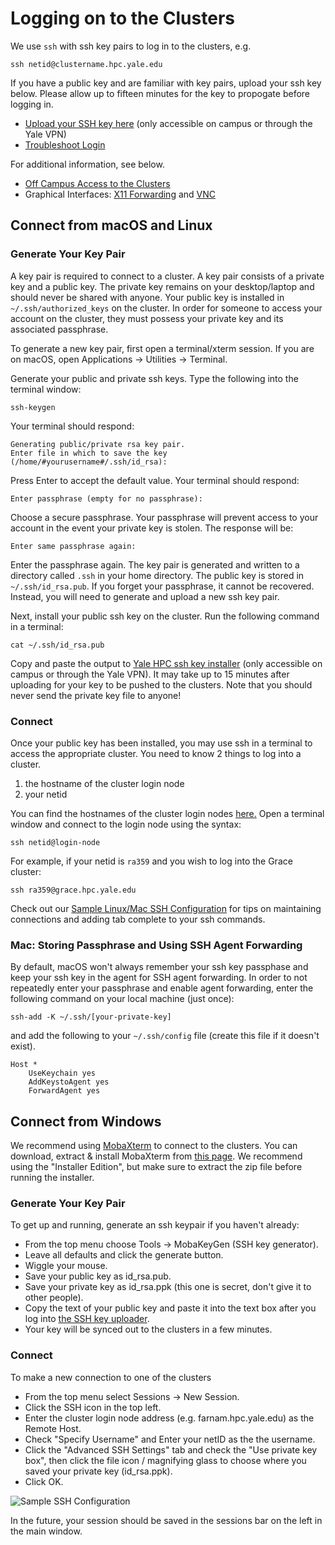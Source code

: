 # Logging on to the Clusters

We use `ssh` with ssh key pairs to log in to the clusters, e.g.

```
ssh netid@clustername.hpc.yale.edu
```

If you have a public key and are familiar with key pairs, upload your ssh key below. Please allow up to fifteen minutes for the key to propogate before logging in.

*   [Upload your SSH key here](http://gold.hpc.yale.internal/cgi-bin/sshkeys.py) (only accessible on campus or through the Yale VPN)
*   [Troubleshoot Login](/clusters-at-yale/troubshoot)

For additional information, see below.

*   [Off Campus Access to the Clusters](vpn)
*   Graphical Interfaces: [X11 Forwarding](x11) and [VNC](vnc)

## Connect from macOS and Linux

### Generate Your Key Pair

A key pair is required to connect to a cluster. A key pair consists of a private key and a public key. The private key remains on your desktop/laptop and should never be shared with anyone. Your public key is installed in `~/.ssh/authorized_keys` on the cluster. In order for someone to access your account on the cluster, they must possess your private key and its associated passphrase.

To generate a new key pair, first open a terminal/xterm session. If you are on macOS, open Applications -> Utilities -> Terminal.

Generate your public and private ssh keys. Type the following into the terminal window:

```
ssh-keygen
```

Your terminal should respond:

```
Generating public/private rsa key pair.
Enter file in which to save the key (/home/#yourusername#/.ssh/id_rsa):

```

Press Enter to accept the default value. Your terminal should respond:

```
Enter passphrase (empty for no passphrase):
```

Choose a secure passphrase. Your passphrase will prevent access to your account in the event your private key is stolen. The response will be:

```
Enter same passphrase again:
```

Enter the passphrase again. The key pair is generated and written to a directory called `.ssh` in your home directory. The public key is stored in `~/.ssh/id_rsa.pub`. If you forget your passphrase, it cannot be recovered. Instead, you will need to generate and upload a new ssh key pair.

Next, install your public ssh key on the cluster. Run the following command in a terminal:

```
cat ~/.ssh/id_rsa.pub
```

Copy and paste the output to [Yale HPC ssh key installer](http://gold.hpc.yale.internal/cgi-bin/sshkeys.py) (only accessible on campus or through the Yale VPN). It may take up to 15 minutes after uploading for your key to be pushed to the clusters. Note that you should never send the private key file to anyone!

### Connect

Once your public key has been installed, you may use ssh in a terminal to access the appropriate cluster. You need to know 2 things to log into a cluster.

1.  the hostname of the cluster login node
2.  your netid

You can find the hostnames of the cluster login nodes [here.](/clusters-at-yale/clusters) Open a terminal window and connect to the login node using the syntax:

```
ssh netid@login-node
```

For example, if your netid is `ra359` and you wish to log into the Grace cluster:

```
ssh ra359@grace.hpc.yale.edu
```

Check out our [Sample Linux/Mac SSH Configuration](/node/12401) for tips on maintaining connections and adding tab complete to your ssh commands.


### Mac: Storing Passphrase and Using SSH Agent Forwarding

By default, macOS won't always remember your ssh key passphase and keep your ssh key in the agent for SSH agent forwarding. In order to not repeatedly enter your passphrase and enable agent forwarding, enter the following command on your local machine (just once):

```
ssh-add -K ~/.ssh/[your-private-key]

```

and add the following to your `~/.ssh/config` file (create this file if it doesn't exist).

```
Host *
    UseKeychain yes
    AddKeystoAgent yes
    ForwardAgent yes
```

## Connect from Windows

We recommend using [MobaXterm](https://mobaxterm.mobatek.net/) to connect to the clusters. You can download, extract & install MobaXterm from [this page](https://mobaxterm.mobatek.net/download-home-edition.html). We recommend using the "Installer Edition", but make sure to extract the zip file before running the installer.

### Generate Your Key Pair

To get up and running, generate an ssh keypair if you haven't already:

*   From the top menu choose Tools -> MobaKeyGen (SSH key generator).
*   Leave all defaults and click the generate button.
*   Wiggle your mouse.
*   Save your public key as id_rsa.pub.
*   Save your private key as id_rsa.ppk (this one is secret, don't give it to other people).
*   Copy the text of your public key and paste it into the text box after you log into [the SSH key uploader](http://gold.hpc.yale.internal/cgi-bin/sshkeys.py).
*   Your key will be synced out to the clusters in a few minutes.

### Connect

To make a new connection to one of the clusters

*   From the top menu select Sessions -> New Session.
*   Click the SSH icon in the top left.
*   Enter the cluster login node address (e.g. farnam.hpc.yale.edu) as the Remote Host.
*   Check "Specify Username" and Enter your netID as the the username.
*   Click the "Advanced SSH Settings" tab and check the "Use private key box", then click the file icon / magnifying glass to choose where you saved your private key (id_rsa.ppk).
*   Click OK.

![Sample SSH Configuration](/img/ssh_connection.png)

In the future, your session should be saved in the sessions bar on the left in the main window.